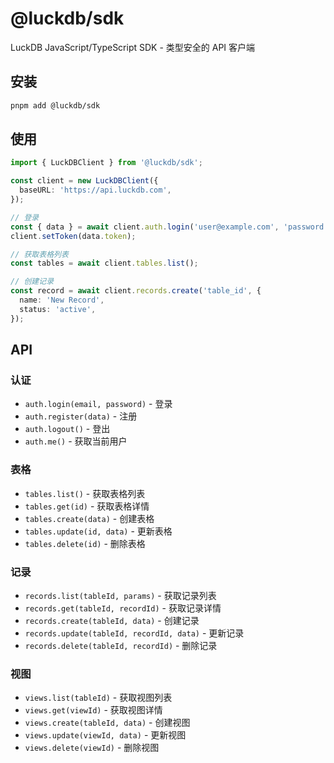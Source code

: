 # @luckdb/sdk

LuckDB JavaScript/TypeScript SDK - 类型安全的 API 客户端

## 安装

```bash
pnpm add @luckdb/sdk
```

## 使用

```typescript
import { LuckDBClient } from '@luckdb/sdk';

const client = new LuckDBClient({
  baseURL: 'https://api.luckdb.com',
});

// 登录
const { data } = await client.auth.login('user@example.com', 'password');
client.setToken(data.token);

// 获取表格列表
const tables = await client.tables.list();

// 创建记录
const record = await client.records.create('table_id', {
  name: 'New Record',
  status: 'active',
});
```

## API

### 认证

- `auth.login(email, password)` - 登录
- `auth.register(data)` - 注册
- `auth.logout()` - 登出
- `auth.me()` - 获取当前用户

### 表格

- `tables.list()` - 获取表格列表
- `tables.get(id)` - 获取表格详情
- `tables.create(data)` - 创建表格
- `tables.update(id, data)` - 更新表格
- `tables.delete(id)` - 删除表格

### 记录

- `records.list(tableId, params)` - 获取记录列表
- `records.get(tableId, recordId)` - 获取记录详情
- `records.create(tableId, data)` - 创建记录
- `records.update(tableId, recordId, data)` - 更新记录
- `records.delete(tableId, recordId)` - 删除记录

### 视图

- `views.list(tableId)` - 获取视图列表
- `views.get(viewId)` - 获取视图详情
- `views.create(tableId, data)` - 创建视图
- `views.update(viewId, data)` - 更新视图
- `views.delete(viewId)` - 删除视图

